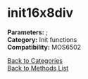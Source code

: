 # init16x8div

**Parameters:** ;  
**Category:** Init functions  
**Compatibility:** MOS6502  


[Back to Categories](../categories/init_functions.md)  
[Back to Methods List](../../SUMMARY.md)
